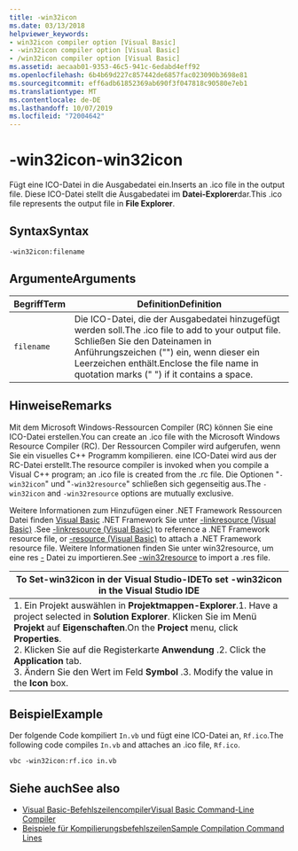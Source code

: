 ```yaml
---
title: -win32icon
ms.date: 03/13/2018
helpviewer_keywords:
- win32icon compiler option [Visual Basic]
- -win32icon compiler option [Visual Basic]
- /win32icon compiler option [Visual Basic]
ms.assetid: aecaab01-9353-46c5-941c-6edabd4eff92
ms.openlocfilehash: 6b4b69d227c857442de6857fac023090b3698e81
ms.sourcegitcommit: eff6adb61852369ab690f3f047818c90580e7eb1
ms.translationtype: MT
ms.contentlocale: de-DE
ms.lasthandoff: 10/07/2019
ms.locfileid: "72004642"
---
```

# <a name="-win32icon"></a><span data-ttu-id="a656d-102">-win32icon</span><span class="sxs-lookup"><span data-stu-id="a656d-102">-win32icon</span></span>
<span data-ttu-id="a656d-103">Fügt eine ICO-Datei in die Ausgabedatei ein.</span><span class="sxs-lookup"><span data-stu-id="a656d-103">Inserts an .ico file in the output file.</span></span> <span data-ttu-id="a656d-104">Diese ICO-Datei stellt die Ausgabedatei im **Datei-Explorer**dar.</span><span class="sxs-lookup"><span data-stu-id="a656d-104">This .ico file represents the output file in **File Explorer**.</span></span>  
  
## <a name="syntax"></a><span data-ttu-id="a656d-105">Syntax</span><span class="sxs-lookup"><span data-stu-id="a656d-105">Syntax</span></span>  
  
```console  
-win32icon:filename  
```  
  
## <a name="arguments"></a><span data-ttu-id="a656d-106">Argumente</span><span class="sxs-lookup"><span data-stu-id="a656d-106">Arguments</span></span>  
  
|<span data-ttu-id="a656d-107">Begriff</span><span class="sxs-lookup"><span data-stu-id="a656d-107">Term</span></span>|<span data-ttu-id="a656d-108">Definition</span><span class="sxs-lookup"><span data-stu-id="a656d-108">Definition</span></span>|  
|---|---|  
|`filename`|<span data-ttu-id="a656d-109">Die ICO-Datei, die der Ausgabedatei hinzugefügt werden soll.</span><span class="sxs-lookup"><span data-stu-id="a656d-109">The .ico file to add to your output file.</span></span> <span data-ttu-id="a656d-110">Schließen Sie den Dateinamen in Anführungszeichen ("") ein, wenn dieser ein Leerzeichen enthält.</span><span class="sxs-lookup"><span data-stu-id="a656d-110">Enclose the file name in quotation marks (" ") if it contains a space.</span></span>|  
  
## <a name="remarks"></a><span data-ttu-id="a656d-111">Hinweise</span><span class="sxs-lookup"><span data-stu-id="a656d-111">Remarks</span></span>  
 <span data-ttu-id="a656d-112">Mit dem Microsoft Windows-Ressourcen Compiler (RC) können Sie eine ICO-Datei erstellen.</span><span class="sxs-lookup"><span data-stu-id="a656d-112">You can create an .ico file with the Microsoft Windows Resource Compiler (RC).</span></span> <span data-ttu-id="a656d-113">Der Ressourcen Compiler wird aufgerufen, wenn Sie ein visuelles C++ Programm kompilieren. eine ICO-Datei wird aus der RC-Datei erstellt.</span><span class="sxs-lookup"><span data-stu-id="a656d-113">The resource compiler is invoked when you compile a Visual C++ program; an .ico file is created from the .rc file.</span></span> <span data-ttu-id="a656d-114">Die Optionen "`-win32icon`" und "`-win32resource`" schließen sich gegenseitig aus.</span><span class="sxs-lookup"><span data-stu-id="a656d-114">The `-win32icon` and `-win32resource` options are mutually exclusive.</span></span>  
  
 <span data-ttu-id="a656d-115">Weitere Informationen zum Hinzufügen einer .NET Framework Ressourcen Datei finden [Visual Basic](../../../visual-basic/reference/command-line-compiler/resource.md) .NET Framework Sie unter [-linkresource (Visual Basic)](../../../visual-basic/reference/command-line-compiler/linkresource.md) .</span><span class="sxs-lookup"><span data-stu-id="a656d-115">See [-linkresource (Visual Basic)](../../../visual-basic/reference/command-line-compiler/linkresource.md) to reference a .NET Framework resource file, or [-resource (Visual Basic)](../../../visual-basic/reference/command-line-compiler/resource.md) to attach a .NET Framework resource file.</span></span> <span data-ttu-id="a656d-116">Weitere Informationen finden Sie unter win32resource, um eine res [-](../../../visual-basic/reference/command-line-compiler/win32resource.md) Datei zu importieren.</span><span class="sxs-lookup"><span data-stu-id="a656d-116">See [-win32resource](../../../visual-basic/reference/command-line-compiler/win32resource.md) to import a .res file.</span></span>  
  
|<span data-ttu-id="a656d-117">To Set-win32icon in der Visual Studio-IDE</span><span class="sxs-lookup"><span data-stu-id="a656d-117">To set -win32icon in the Visual Studio IDE</span></span>|  
|---|  
|<span data-ttu-id="a656d-118">1.  Ein Projekt auswählen in **Projektmappen-Explorer**.</span><span class="sxs-lookup"><span data-stu-id="a656d-118">1.  Have a project selected in **Solution Explorer**.</span></span> <span data-ttu-id="a656d-119">Klicken Sie im Menü **Projekt** auf **Eigenschaften**.</span><span class="sxs-lookup"><span data-stu-id="a656d-119">On the **Project** menu, click **Properties**.</span></span> <br /><span data-ttu-id="a656d-120">2.  Klicken Sie auf die Registerkarte **Anwendung** .</span><span class="sxs-lookup"><span data-stu-id="a656d-120">2.  Click the **Application** tab.</span></span><br /><span data-ttu-id="a656d-121">3.  Ändern Sie den Wert im Feld **Symbol** .</span><span class="sxs-lookup"><span data-stu-id="a656d-121">3.  Modify the value in the **Icon** box.</span></span>|  
  
## <a name="example"></a><span data-ttu-id="a656d-122">Beispiel</span><span class="sxs-lookup"><span data-stu-id="a656d-122">Example</span></span>  
 <span data-ttu-id="a656d-123">Der folgende Code kompiliert `In.vb` und fügt eine ICO-Datei an, `Rf.ico`.</span><span class="sxs-lookup"><span data-stu-id="a656d-123">The following code compiles `In.vb` and attaches an .ico file, `Rf.ico`.</span></span>  
  
```console
vbc -win32icon:rf.ico in.vb  
```  
  
## <a name="see-also"></a><span data-ttu-id="a656d-124">Siehe auch</span><span class="sxs-lookup"><span data-stu-id="a656d-124">See also</span></span>

- [<span data-ttu-id="a656d-125">Visual Basic-Befehlszeilencompiler</span><span class="sxs-lookup"><span data-stu-id="a656d-125">Visual Basic Command-Line Compiler</span></span>](../../../visual-basic/reference/command-line-compiler/index.md)
- [<span data-ttu-id="a656d-126">Beispiele für Kompilierungsbefehlszeilen</span><span class="sxs-lookup"><span data-stu-id="a656d-126">Sample Compilation Command Lines</span></span>](../../../visual-basic/reference/command-line-compiler/sample-compilation-command-lines.md)
